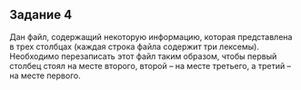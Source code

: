 ## Задание 4

Дан файл, содержащий некоторую информацию, которая представлена в трех столбцах (каждая строка файла содержит три лексемы).
Необходимо перезаписать этот файл таким образом, чтобы первый столбец стоял на месте второго, второй – на месте третьего, а третий – на месте первого.
